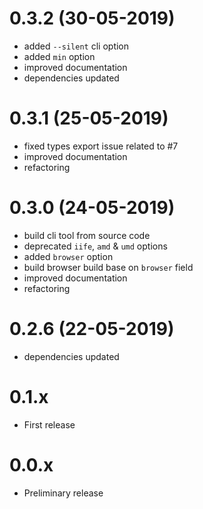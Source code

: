 # 0.3.2 (30-05-2019)

* added `--silent` cli option
* added `min` option
* improved documentation
* dependencies updated

# 0.3.1 (25-05-2019)

* fixed types export issue related to #7
* improved documentation
* refactoring

# 0.3.0 (24-05-2019)

* build cli tool from source code
* deprecated `iife`, `amd` & `umd` options
* added `browser` option
* build browser build base on `browser` field
* improved documentation
* refactoring

# 0.2.6 (22-05-2019)

* dependencies updated

# 0.1.x

* First release

# 0.0.x

* Preliminary release
